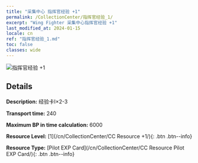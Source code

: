 ```yaml
---
title: "采集中心 指挥官经验 +1"
permalink: /CollectionCenter/指挥官经验_1/
excerpt: "Wing Fighter 采集中心指挥官经验 +1"
last_modified_at: 2024-01-15
locale: cn
ref: "指挥官经验_1.md"
toc: false
classes: wide
---
```



![指挥官经验 +1](/images/cc/CC_Pilot_EXP_Card_1.png)

## Details

  **Description:** 经验卡I×2-3

  **Transport time:** 240

  **Maximum BP in time calculation:** 6000

  **Resource Level:** [1](/cn/CollectionCenter/CC Resource +1/){: .btn .btn--info}

  **Resource Type:** [Pilot EXP Card](/cn/CollectionCenter/CC Resource Pilot EXP Card/){: .btn .btn--info}

